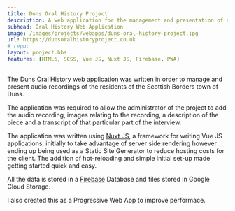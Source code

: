 ```yaml
---
title: Duns Oral History Project
description: A web application for the management and presentation of audio recordings taken from interviews with the local residents of Duns in the Scottish Borders.
subhead: Oral History Web Application
image: /images/projects/webapps/duns-oral-history-project.jpg
url: https://dunsoralhistoryproject.co.uk
# repo: 
layout: project.hbs
features: [HTML5, SCSS, Vue JS, Nuxt JS, Firebase, PWA]
---
```


The Duns Oral History web application was written in order to manage and present audio recordings
of the residents of the Scottish Borders town of Duns.

The application was required to allow the administrator of the project to add the audio recording, images
relating to the recording, a description of the piece and a transcript of that particular
part of the interview.

The application was written using [Nuxt JS](https://nuxtjs.org/), a framework for
writing Vue JS applications, initially to take advantage of server side rendering
however ending up being used as a Static Site Generator to reduce hosting costs for the
client. The addition of hot-reloading and simple initial set-up made getting started
quick and easy.

All the data is stored in a [Firebase](https://firebase.google.com/) Database and files
stored in Google Cloud Storage.

I also created this as a Progressive Web App to improve performace.
